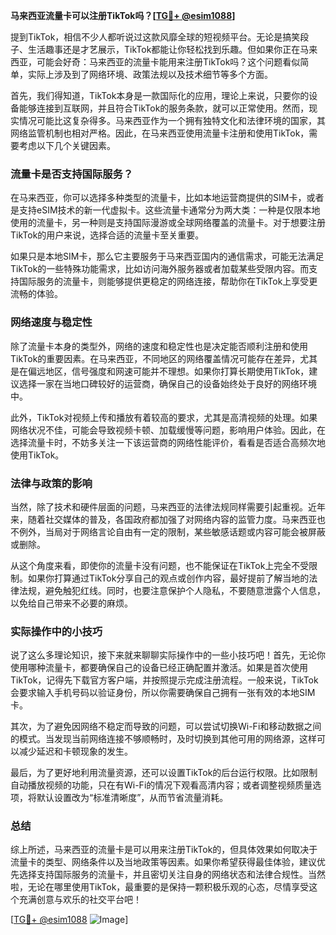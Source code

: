 **马来西亚流量卡可以注册TikTok吗？[[TG💪+ @esim1088](https://t.me/s/esim1088)]**

提到TikTok，相信不少人都听说过这款风靡全球的短视频平台。无论是搞笑段子、生活趣事还是才艺展示，TikTok都能让你轻松找到乐趣。但如果你正在马来西亚，可能会好奇：马来西亚的流量卡能用来注册TikTok吗？这个问题看似简单，实际上涉及到了网络环境、政策法规以及技术细节等多个方面。

首先，我们得知道，TikTok本身是一款国际化的应用，理论上来说，只要你的设备能够连接到互联网，并且符合TikTok的服务条款，就可以正常使用。然而，现实情况可能比这复杂得多。马来西亚作为一个拥有独特文化和法律环境的国家，其网络监管机制也相对严格。因此，在马来西亚使用流量卡注册和使用TikTok，需要考虑以下几个关键因素。

### 流量卡是否支持国际服务？

在马来西亚，你可以选择多种类型的流量卡，比如本地运营商提供的SIM卡，或者是支持eSIM技术的新一代虚拟卡。这些流量卡通常分为两大类：一种是仅限本地使用的流量卡，另一种则是支持国际漫游或全球网络覆盖的流量卡。对于想要注册TikTok的用户来说，选择合适的流量卡至关重要。

如果只是本地SIM卡，那么它主要服务于马来西亚国内的通信需求，可能无法满足TikTok的一些特殊功能需求，比如访问海外服务器或者加载某些受限内容。而支持国际服务的流量卡，则能够提供更稳定的网络连接，帮助你在TikTok上享受更流畅的体验。

### 网络速度与稳定性

除了流量卡本身的类型外，网络的速度和稳定性也是决定能否顺利注册和使用TikTok的重要因素。在马来西亚，不同地区的网络覆盖情况可能存在差异，尤其是在偏远地区，信号强度和网速可能并不理想。如果你打算长期使用TikTok，建议选择一家在当地口碑较好的运营商，确保自己的设备始终处于良好的网络环境中。

此外，TikTok对视频上传和播放有着较高的要求，尤其是高清视频的处理。如果网络状况不佳，可能会导致视频卡顿、加载缓慢等问题，影响用户体验。因此，在选择流量卡时，不妨多关注一下该运营商的网络性能评价，看看是否适合高频次地使用TikTok。

### 法律与政策的影响

当然，除了技术和硬件层面的问题，马来西亚的法律法规同样需要引起重视。近年来，随着社交媒体的普及，各国政府都加强了对网络内容的监管力度。马来西亚也不例外，当局对于网络言论自由有一定的限制，某些敏感话题或内容可能会被屏蔽或删除。

从这个角度来看，即使你的流量卡没有问题，也不能保证在TikTok上完全不受限制。如果你打算通过TikTok分享自己的观点或创作内容，最好提前了解当地的法律法规，避免触犯红线。同时，也要注意保护个人隐私，不要随意泄露个人信息，以免给自己带来不必要的麻烦。

### 实际操作中的小技巧

说了这么多理论知识，接下来就来聊聊实际操作中的一些小技巧吧！首先，无论你使用哪种流量卡，都要确保自己的设备已经正确配置并激活。如果是首次使用TikTok，记得先下载官方客户端，并按照提示完成注册流程。一般来说，TikTok会要求输入手机号码以验证身份，所以你需要确保自己拥有一张有效的本地SIM卡。

其次，为了避免因网络不稳定而导致的问题，可以尝试切换Wi-Fi和移动数据之间的模式。当发现当前网络连接不够顺畅时，及时切换到其他可用的网络源，这样可以减少延迟和卡顿现象的发生。

最后，为了更好地利用流量资源，还可以设置TikTok的后台运行权限。比如限制自动播放视频的功能，只在有Wi-Fi的情况下观看高清内容；或者调整视频质量选项，将默认设置改为“标准清晰度”，从而节省流量消耗。

### 总结

综上所述，马来西亚的流量卡是可以用来注册TikTok的，但具体效果如何取决于流量卡的类型、网络条件以及当地政策等因素。如果你希望获得最佳体验，建议优先选择支持国际服务的流量卡，并且密切关注自身的网络状态和法律合规性。当然啦，无论在哪里使用TikTok，最重要的是保持一颗积极乐观的心态，尽情享受这个充满创意与欢乐的社交平台吧！

[[TG💪+ @esim1088](https://t.me/s/esim1088) ![Image](https://i.postimg.cc/4NQfJmqS/Snipaste-2025-05-13-00-14-12.png)]